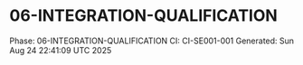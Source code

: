 # 06-INTEGRATION-QUALIFICATION
Phase: 06-INTEGRATION-QUALIFICATION
CI: CI-SE001-001
Generated: Sun Aug 24 22:41:09 UTC 2025
